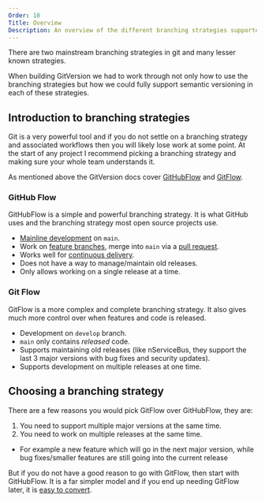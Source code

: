 ```yaml
---
Order: 10
Title: Overview
Description: An overview of the different branching strategies supported by GitVersion
---
```


There are two mainstream branching strategies in git and many lesser known
strategies.

When building GitVersion we had to work through not only how to use the
branching strategies but how we could fully support semantic versioning in each
of these strategies.

## Introduction to branching strategies

Git is a very powerful tool and if you do not settle on a branching strategy and
associated workflows then you will likely lose work at some point. At the start
of any project I recommend picking a branching strategy and making sure your
whole team understands it.

As mentioned above the GitVersion docs cover [GitHubFlow][githubflow] and
[GitFlow][gitflow].

### GitHub Flow

GitHubFlow is a simple and powerful branching strategy. It is what GitHub uses
and the branching strategy most open source projects use.

* [Mainline development][mainline] on `main`.
* Work on [feature branches][feature-branches], merge into `main` via a [pull
    request][pull-request].
* Works well for [continuous delivery][continuous-delivery].
* Does not have a way to manage/maintain old releases.
* Only allows working on a single release at a time.

### Git Flow

GitFlow is a more complex and complete branching strategy. It also gives much
more control over when features and code is released.

* Development on `develop` branch.
* `main` only contains _released_ code.
* Supports maintaining old releases (like nServiceBus, they support the last 3
    major versions with bug fixes and security updates).
* Supports development on multiple releases at one time.

## Choosing a branching strategy

There are a few reasons you would pick GitFlow over GitHubFlow, they are:

1. You need to support multiple major versions at the same time.
2. You need to work on multiple releases at the same time.

* For example a new feature which will go in the next major version, while bug
    fixes/smaller features are still going into the current release

But if you do not have a good reason to go with GitFlow, then start with
GitHubFlow. It is a far simpler model and if you end up needing GitFlow later,
it is [easy to convert][converting-to-gitflow].

[continuous-delivery]: /docs/reference/modes/continuous-delivery
[converting-to-gitflow]: /docs/learn/branching-strategies/gitflow/converting-to-gitflow
[feature-branches]: /docs/learn/branching-strategies/gitflow/examples#feature-branches
[gitflow]: /docs/learn/branching-strategies/gitflow
[githubflow]: /docs/learn/branching-strategies/githubflow
[mainline]: /docs/reference/modes/mainline
[pull-request]: /docs/learn/branching-strategies/gitflow/examples#pull-request
